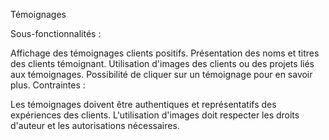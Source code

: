 Témoignages

Sous-fonctionnalités :

Affichage des témoignages clients positifs.
Présentation des noms et titres des clients témoignant.
Utilisation d'images des clients ou des projets liés aux témoignages.
Possibilité de cliquer sur un témoignage pour en savoir plus.
Contraintes :

Les témoignages doivent être authentiques et représentatifs des expériences des clients.
L'utilisation d'images doit respecter les droits d'auteur et les autorisations nécessaires.
